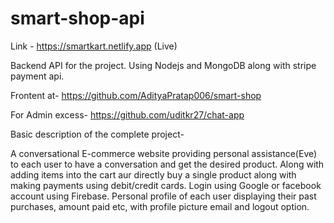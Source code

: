 # smart-shop-api

Link - https://smartkart.netlify.app   (Live)

Backend API for the project. Using Nodejs and MongoDB along with stripe payment api.

Frontent at-  https://github.com/AdityaPratap006/smart-shop


For Admin excess-  https://github.com/uditkr27/chat-app











Basic description of the complete project-

A conversational E-commerce website providing personal assistance(Eve) to each user to have a conversation and get the desired product.
Along with adding items into the cart aur directly buy a single product along with making payments using debit/credit cards.
Login using Google or facebook account using Firebase.
Personal profile of each user displaying their past purchases, amount paid etc, with profile picture email and logout option.
